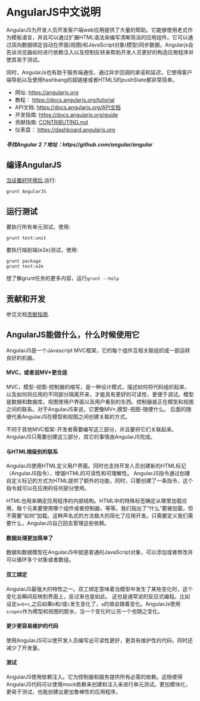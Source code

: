 AngularJS中文说明
=======================
AngularJS为开发人员开发客户端web应用提供了大量的帮助。它能够使用老式作为模板语言，并且可以通过扩展HTML语法来编写清晰简洁的应用组件。它可以通过双向数据绑定自动在界面(视图)和JavaScript对象(模型)同步数据。Angularjs会告诉浏览器如何进行依赖注入以及控制反转来帮助开发人员更好的构造应用程序并使其易于测试。

同时，AngularJs也有助于服务端通信，通过异步回调的承诺和延迟，它使得客户端导航以及使用hashbang的超链接或者HTML5的pushState都非常简单。
* 网址: https://angularjs.org
* 教程： https://docs.angularjs.org/tutorial
* API文档: https://docs.angularjs.org/API文档
* 开发指南: https://docs.angularjs.org/guide
* 贡献指南: [CONTRIBUTING.md](https://github.com/angular/angular.js/blob/master/CONTRIBUTING.md)
* 仪表盘： https://dashboard.angularjs.org

##### 寻找Angular 2？地址：https//github.com/angular/angular

编译AngularJS
----------------
[当设置好环境后](https://docs.angularjs.org/misc/contribute),运行:

```
grunt AngularJS
```

运行测试
--------------------
要执行所有单元测试，使用:

```
grunt test:unit
```

要执行端到端(e2e)测试，使用:
```
grunt package
grunt test:e2e
```

想了解grunt任务的更多内容，运行`grunt --help`

贡献和开发
------------------------
参见文档[贡献指南](https://https://github.com/angular/angular.js/blob/master/CONTRIBUTING.md).

AngularJS能做什么，什么时候使用它
-------------
AngularJS是一个Javascript MVC框架，它的每个组件互相关联组织成一部运转良好的机器。

#### MVC，或者说MV*更合适
MVC，模型-视图-控制器的缩写，是一种设计模式，描述如何将代码组织起来，以及如何将应用的不同部分隔离开来，才能具有更好的可读性，更便于调试。模型是数据和数据库。视图使用户界面以及用户看到的东西。控制器是正在模型和视图之间的联系。对于AngularJS来说，它更像MV*,模型-视图-随便什么。 后面的随便代表AngularJS在模型和视图之间创建关联的方式。

不同于其他MVC框架-开发者需要编写这三部分，并且要将它们关联起来。AngularJS只需要创建这三部分，其它的事情由AngularJS完成。

#### 与HTML根级别的联系

AngularJS使用HTML定义用户界面。同时也支持开发人员创建新的HTML标记（AngularJS指令），增强HTML的可读性和可理解性。
AngularJS指令通过创建自定义标记的方式为HTML提供了额外的功能，同时，只要创建了一条指令，这个指令就可以在应用的任何部分使用。

HTML也用来确定应用程序的内部结构。HTML中的特殊标签确定从哪里加载应用，每个元素要使用哪个组件或者控制器，等等。我们指出了“什么”要被加载，但不需要“如何”加载。这种声名式的方法极大的简化了应用开发。只需要定义我们需要什么，AngularJS自己回去管理这些依赖。

#### 数据处理更加简单了

数据和数据模型在AngularJS中就是普通的JavaScript对象，可以添加或者修改并可以循环多个对象或者数组。

#### 双工绑定
AngularJS最强大的特性之一。双工绑定意味着当模型中发生了某些变化时，这个变化会瞬间反映到界面上，反过来也是如此。
这也是通常说的反应式编程。比如设定`a=b+c`,之后如果`b`和/或`c`发生变化了，`a`的值会跟着变化。AngularJs使用`scopes`作为模型和视图的胶水，当一个变化时让另一个也随之变化。

#### 更少更容易维护的代码
使用AngularJS可以使开发人员编写出可读性更好，更具有维护性的代码，同时还减少了开发量。

#### 测试
AngularJS使用依赖注入。它为控制器和服务提供所有必需的依赖。这杨使得AngularJS代码可以使用mock依赖来创建和注入来进行单元测试。更加模块化，更易于测试，也能创建出更加鲁棒性的应用程序。